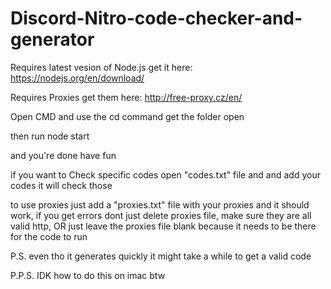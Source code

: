 # Discord-Nitro-code-checker-and-generator
Requires latest vesion of Node.js get it here: https://nodejs.org/en/download/

Requires Proxies get them here: http://free-proxy.cz/en/

Open CMD and use the cd command get the folder open

then run node start

and you're done have fun

if you want to Check specific codes open "codes.txt" file and and add your codes it will check those

to use proxies just add a "proxies.txt" file with your proxies and it should work, if you get errors dont just delete proxies file, make sure they are all valid http, OR just leave the proxies file blank because it needs to be there for the code to run



P.S. even tho it generates quickly it might take a while to get a valid code

P.P.S. IDK how to do this on imac btw
